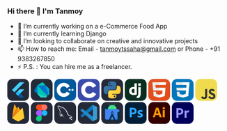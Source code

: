 ### Hi there 👋 I'm Tanmoy

<!--
**TanmoyTSSaha/TanmoyTSSaha** is a ✨ _special_ ✨ repository because its `README.md` (this file) appears on your GitHub profile.

Here are some ideas to get you started:
-->

- 🔭 I’m currently working on a e-Commerce Food App
- 🌱 I’m currently learning Django
- 👯 I’m looking to collaborate on creative and innovative projects
- 📫 How to reach me: Email - tanmoytssaha@gmail.com or Phone - +91 9383267850
- ⚡ P.S. : You can hire me as a freelancer.

<a href="https://flutter.dev/"><img src="https://github.com/tandpfun/skill-icons/blob/main/icons/Flutter-Dark.svg" width="50" /></a>
<a href="https://dart.dev/"><img src="https://github.com/tandpfun/skill-icons/blob/main/icons/Dart-Dark.svg" width="50" /></a>
<a href="https://en.wikipedia.org/wiki/C%2B%2B"><img src="https://github.com/tandpfun/skill-icons/blob/main/icons/CPP.svg" width="50" /></a>
<a href="https://en.wikipedia.org/wiki/C_(programming_language)"><img src="https://github.com/tandpfun/skill-icons/blob/main/icons/C.svg" width="50" /></a>
<a href="https://www.python.org/"><img src="https://github.com/tandpfun/skill-icons/blob/main/icons/Python-Dark.svg" width="50" /></a>
<a href="https://www.djangoproject.com/"><img src="https://github.com/tandpfun/skill-icons/blob/main/icons/Django.svg" width="50" /></a>
<a href="https://en.wikipedia.org/wiki/HTML"><img src="https://github.com/tandpfun/skill-icons/blob/main/icons/HTML.svg" width="50" /></a>
<a href="https://en.wikipedia.org/wiki/CSS"><img src="https://github.com/tandpfun/skill-icons/blob/main/icons/CSS.svg" width="50" /></a>
<a href="https://www.javascript.com/"><img src="https://github.com/tandpfun/skill-icons/blob/main/icons/JavaScript.svg" width="50" /></a>
<a href="https://firebase.google.com/"><img src="https://github.com/tandpfun/skill-icons/blob/main/icons/Firebase-Dark.svg" width="50" /></a>
<a href="https://www.figma.com/"><img src="https://github.com/tandpfun/skill-icons/blob/main/icons/Figma-Dark.svg" width="50" /></a>
<a href="https://www.mysql.com/"><img src="https://github.com/tandpfun/skill-icons/blob/main/icons/MySQL-Dark.svg" width="50" /></a>
<a href="https://code.visualstudio.com/"><img src="https://github.com/tandpfun/skill-icons/blob/main/icons/VSCode-Dark.svg" width="50" /></a>
<a href="https://developer.android.com/"><img src="https://github.com/tandpfun/skill-icons/blob/main/icons/AndroidStudio-Dark.svg" width="50" /></a>
<a href="https://www.adobe.com/in/products/photoshop/landpa.html?gclid=CjwKCAiA2rOeBhAsEiwA2Pl7Q5EYApMU3dTK2F5YwaV0UoMFrSf-S3iZiKklgtc1KSo5p0wwFhm19RoCSrcQAvD_BwE&sdid=SGDJMMG3&mv=search&ef_id=CjwKCAiA2rOeBhAsEiwA2Pl7Q5EYApMU3dTK2F5YwaV0UoMFrSf-S3iZiKklgtc1KSo5p0wwFhm19RoCSrcQAvD_BwE:G:s&s_kwcid=AL!3085!3!585712413968!e!!g!!photoshop!16470706475!133281435039"><img src="https://github.com/tandpfun/skill-icons/blob/main/icons/Photoshop.svg" width="50" /></a>
<a href="https://www.adobe.com/in/products/illustrator.html?gclid=CjwKCAiA2rOeBhAsEiwA2Pl7Q2eiWs6_WrMLNji2lDf2HPIUNY8LGOVakLq3ujaSeuT2DU5svlHkvBoCtIUQAvD_BwE&sdid=SBNHMR64&mv=search&ef_id=CjwKCAiA2rOeBhAsEiwA2Pl7Q2eiWs6_WrMLNji2lDf2HPIUNY8LGOVakLq3ujaSeuT2DU5svlHkvBoCtIUQAvD_BwE:G:s&s_kwcid=AL!3085!3!248235017690!e!!g!!illustrator!221172068!17525759348"><img src="https://github.com/tandpfun/skill-icons/blob/main/icons/Illustrator.svg" width="50" /></a>
<a href="https://www.adobe.com/in/products/premiere/campaign/pricing.html?gclid=CjwKCAiA2rOeBhAsEiwA2Pl7QwkJgwqwo4kFS_ULB3kogApf0gPlEYBW_7NPcTpJ0jZn4I2oWmjLQRoCM0UQAvD_BwE&sdid=STLMM87Z&mv=search&ef_id=CjwKCAiA2rOeBhAsEiwA2Pl7QwkJgwqwo4kFS_ULB3kogApf0gPlEYBW_7NPcTpJ0jZn4I2oWmjLQRoCM0UQAvD_BwE:G:s&s_kwcid=AL!3085!3!644389456753!e!!g!!adobe%20premiere%20pro!221167988!56957614541"><img src="https://github.com/tandpfun/skill-icons/blob/main/icons/Premiere.svg" width="50" /></a>

